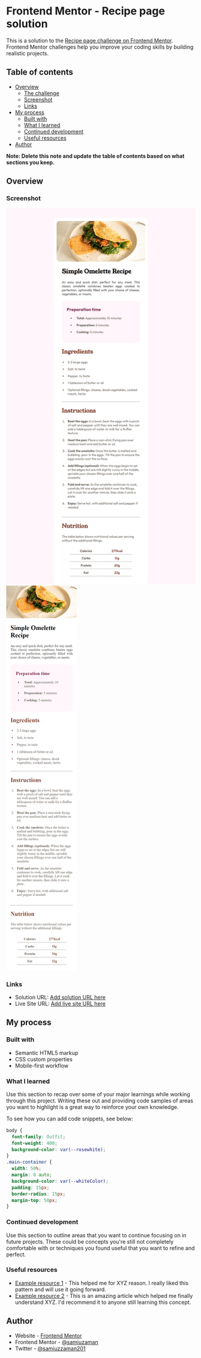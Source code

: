 # Frontend Mentor - Recipe page solution

This is a solution to the [Recipe page challenge on Frontend Mentor](https://www.frontendmentor.io/challenges/recipe-page-KiTsR8QQKm). Frontend Mentor challenges help you improve your coding skills by building realistic projects.

## Table of contents

- [Overview](#overview)
  - [The challenge](#the-challenge)
  - [Screenshot](#screenshot)
  - [Links](#links)
- [My process](#my-process)
  - [Built with](#built-with)
  - [What I learned](#what-i-learned)
  - [Continued development](#continued-development)
  - [Useful resources](#useful-resources)
- [Author](#author)

**Note: Delete this note and update the table of contents based on what sections you keep.**

## Overview

### Screenshot

![Desktop](./images/desktop_view.png)
![Mobile](./images/mobile_view.png)

### Links

- Solution URL: [Add solution URL here]([https://your-solution-url.com](https://github.com/samiuzaman/Frontend-Mentor---Recipe-page-solution))
- Live Site URL: [Add live site URL here](https://your-live-site-url.com)

## My process

### Built with

- Semantic HTML5 markup
- CSS custom properties
- Mobile-first workflow

### What I learned

Use this section to recap over some of your major learnings while working through this project. Writing these out and providing code samples of areas you want to highlight is a great way to reinforce your own knowledge.

To see how you can add code snippets, see below:

```css
body {
  font-family: Outfit;
  font-weight: 400;
  background-color: var(--rosewhite);
}
.main-container {
  width: 50%;
  margin: 0 auto;
  background-color: var(--whiteColor);
  padding: 15px;
  border-radius: 15px;
  margin-top: 50px;
}
```

### Continued development

Use this section to outline areas that you want to continue focusing on in future projects. These could be concepts you're still not completely comfortable with or techniques you found useful that you want to refine and perfect.

### Useful resources

- [Example resource 1](https://www.frontendmentor.io/) - This helped me for XYZ reason. I really liked this pattern and will use it going forward.
- [Example resource 2](http://www.w3schools.com/) - This is an amazing article which helped me finally understand XYZ. I'd recommend it to anyone still learning this concept.

## Author

- Website - [Frontend Mentor](https://www.frontendmentor.io/)
- Frontend Mentor - [@samiuzaman](https://www.frontendmentor.io/profile/samiuzaman)
- Twitter - [@samiuzzaman201](https://www.twitter.com/samiuzzaman201)
